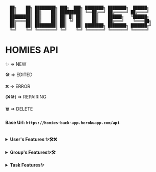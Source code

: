```text
  ██╗    ██╗ █████████╗ ███╗  ███╗ ████████╗ ████████╗  ██████╗
  ██║    ██║ ██║    ██║ █████████║ ╚══██╔══╝ ██╔═════╝ ██╔════╝
  █████████║ ██║    ██║ ██║ █║ ██║    ██║    ██████╗   ╚██████╗
  ██╔════██║ ██║    ██║ ██║ ╚╝ ██║    ██║    ██╔═══╝    ╚════██╗
  ██║    ██║ █████████║ ██║    ██║ ████████╗ ████████╗ ███████╔╝
  ╚═╝    ╚═╝ ╚════════╝ ╚═╝    ╚═╝ ╚═══════╝ ╚═══════╝ ╚══════╝
```

# HOMIES API

<p>✨ => NEW</p> 
<p>🛠️ => EDITED</p>
<p>❌ => ERROR</p>
<p>(❌🛠️) => REPAIRING </p>
<p>🗑️ => DELETE</p>

#### Base Url: `https://homies-back-app.herokuapp.com/api`

<br>
<!--
  ################################# USERS ###################################
-->
<details> 
<summary><strong>User's Features ✨🛠️❌</strong></summary>

<br>
<!--
  @@@@@@@@@@@@@@@@@@@@@@@@@@@@@ USERS/REGISTER @@@@@@@@@@@@@@@@@@@@@@@@@@@@@@
-->
<details>
<summary>Register</summary>

REST access:
```java
@PostMapping
```

EndPoint:
```
/register
```

Header:
```java
null
```

Body Requireds:
```json
{
  "login": "nickName",
  "password": "12345678",
  "email": "mymail@domain.com",
  "langKey": "es"
}
```

Body complete:
```json
{
  "login": "nickName",
  "password": "12345678",
  "email": "mymail@domain.com",
  "langKey": "es",
  "firstName": "myName",
  "lastName": "myLastName"
}
```

Return OK:
```java
HttpStatus.created() "201"
```

Email to return new user and activate url for this user:
```text
Dear user

Your Homies account has been created, please click on the URL below to activate it:

https://homies-1854.herokuapp.com//account/activate?key=N95gRmUHsiUSWVLahqqJ

Regards,
Homies Team.
```

Return Error:
```java
HttpStatus.Unauthorized() "401"
HttpStatus.Bad_Request() "405"
```

Info fields:

```text
login => username (Required, minLen = 4, maxLen = 50)
password => password (Required, minLen = 8, maxLen = 100)
email => email (Required, minLen = 8, maxLen = 100)
fistName => name of user (maxLen = 50)
lastName => last name of user (maxLen = 50)
langKey => laguagge of user (minLen = 2, maxLen = 10)
```
</details>
<!--
  @@@@@@@@@@@@@@@@@@@@@@@@@@@@@ USERS/LOGIN @@@@@@@@@@@@@@@@@@@@@@@@@@@@@@@@@
-->
<details>
<summary>Login</summary>

REST access:
```java
@PostMapping
```

EndPoint:
```
/authenticate
```

Header:
```java
null
```

Body Requireds:
```json
{
  "username": "nickName",
  "password": "12345678"
}
```

Return OK:
```java
HttpStatus.OK() "200"
```

```json
{
  "id_token": "eyJhbGciOiJIUzUxMiJ9.eyJzdWIiOiJlc3RoZXIxMyIsImF1dGgiOiJST0xFX1VTRVIiLCJleHAiOjE2NDg5NjY0NDN9.83t23mWPs0J2acZL88TxQCKd3uu-Tooi1T9_1-zCpE0FQ-mANWLVQBMovz1w5kotfvMFIO61zjHEA9rsaZFI6A",
  "id": 4
}
```

Return ERROR:
```java
HttpStatus.Unauthorized() "401"
HttpStatus.Bad_Request() "405"
```

Info fields:
```text
username => username (Required, minLen = 4, maxLen = 100) password => password
(Required, minLen = 8, maxLen = 100) id_token => token for user authenticate on
all request id => id of user
```
</details>
<!--
  @@@@@@@@@@@@@@@@@@@@@@@@@@@@@ USERS/CHANGE PASSWORD @@@@@@@@@@@@@@@@@@@@@@@@@@@@@@@@@
-->
<details>
<summary>Change Password</summary>

REST access:
```java
@PostMapping
```

EndPoint:
```
/account/change-password
```

Header:
```java
null
```

Body Requireds:
```json
{
  "currentPassword": "actualPass",
  "newPassword": "newPassword"
}
```

Return OK:
```java
HttpStatus.OK() "200"
```

Return Bad Request:
```java
HttpStatus.BadRequest() "400" "Incorrect password"
```

Info fields:
```text
currentPassword => currentPassword (Required, minLen = 8, maxLen = 50)
newPassword => newPassword (Required, minLen = 8, maxLen = 100)
```

Info EndPoint:
```text
This request requires authentication need Authentication: "Bearer " + token
```
</details>
<!--
  @@@@@@@@@@@@@@@@@@@@@@@@@@@@@ USERS/RESET PASSWORD @@@@@@@@@@@@@@@@@@@@@@@@@@@@@
-->
<details>
<summary>Reset password</summary>

REST access:
```java
@PostMapping
```

EndPoint:
```
/account/reset-password/init
```

Header:
```java
null
```

Body Requireds:
```JSON
{
    "email": "email@domain.com"
}
```

Return OK:
```java
HttpStatus.OK() "200"
```

```JSON
{
    "ACCEPTED"
}
```

Return Bad Request:
Return Error:
```java
HttpStatus.Bad_Request() "400"
```

```text
400 title: Password reset requested for non existing mail!
```

Info fields:
```html
text: Encapsulated in JSON format
```
</details>
<!--
  @@@@@@@@@@@@@@@@@@@@@@@@@@@@@ USERS/APLY RESET PASSWORD @@@@@@@@@@@@@@@@@@@@@@@@@@@@@@@@@
-->
<details>
<summary>Aply Reset password</summary>

REST access:
```java
@PostMapping
```

EndPoint:
```
/account/reset-password/finish
```

Header:
```java
null
```

Body Requireds:
```JSON
{
    "key": "Rkbx5WPUs5W1JaPY7BcA",
    "newPassword": "0987654321"
}
```

Return OK:
```java
HttpStatus.OK() "200"
```

Return Bad Request:
```java
HttpStatus.BadRequest() "400" "Incorrect password"
```

Info fields:
```text
key => key retrieved in the endPoint /account/reset-password/init newPassword =>
newPassword (Required, minLen = 8, maxLen = 100)
```
</details>
<!--
  @@@@@@@@@@@@@@@@@@@@@@@@@@@@@ USERS/VIEW USER DATA @@@@@@@@@@@@@@@@@@@@@@@@@@@@@@
-->
<details>
<summary>View userData 🛠️</summary>

NEW
```text
🛠️ *access only to backend administrator users
```

REST access:
```java
@GetMapping
```

EndPoint:
```
/user-data
```

Header:
```java
null
```

Body Requireds:
```
/user-data/1
```

Return OK:
```java
HttpStatus.OK() "200"
```

```JSON
{
    "id": 4,
    "photo": "iVBORw0KGgoAAAANSUhEUgAAAMA...",
    "photoContentType": "image/png",
    "phone": "999888777",
    "premium": false,
    "birthDate": null,
    "addDate": null,
    "user": {
        "id": 4,
        "login": "yorch7777",
        "firstName": "Agulló",
        "lastName": "Agulló",
        "email": "re227editado@hotmail.com",
        "activated": true,
        "langKey": "en",
        "imageUrl": null,
        "resetDate": "2022-04-05T05:50:48Z"
    },
    "adminGroups": [],
    "taskAsigneds": [],
    "productCreateds": [],
    "groups": [
        {
            "id": 1,
            "groupKey": "Tunisian payment",
            "groupName": "South",
            "groupRelationName": "explicit white",
            "addGroupDate": "2022-03-07",
            "userAdmin": {
                "id": 2,
                "photo": "iVBORw0KGgoAAAANSUhEUgAAAMAA...",
                "photoContentType": "image/png",
                "phone": "1-555-408-2298 x3208",
                "premium": false,
                "birthDate": "2022-01-21",
                "addDate": "2022-01-21"
            },
            "taskList": {
                "id": 1,
                "nameList": "New"
            },
            "spendingList": {
                "id": 1,
                "total": 34472.0,
                "nameSpendList": "background"
            },
            "shoppingList": {
                "id": 1,
                "total": 90762.0,
                "nameShopList": "Towels Designer Jord"
            },
            "settingsList": {
                "id": 1,
                "settingOne": true,
                "settingTwo": false,
                "settingThree": false,
                "settingFour": false,
                "settingFive": true,
                "settingSix": false,
                "settingSeven": true
            },
            "userData": [
                {
                    "id": 2,
                    "photo": "iVBORw0KGgoAAAANSUhEUgAAAMAAAADACAMA...",
                    "photoContentType": "image/png",
                    "phone": "999888777",
                    "premium": false,
                    "birthDate": null,
                    "addDate": null
                },
                {
                    "id": 5,
                    "photo": null,
                    "photoContentType": null,
                    "phone": null,
                    "premium": false,
                    "birthDate": null,
                    "addDate": "2022-04-05"
                }
            ]
        }
    ]
}
```

Return Bad Request:
```text
404 title: NOT_FOUND
```

Info fields:
```text
/user-data/1 => example for displaying user 1 from the /user-data endpoint
- Here you can see information about which user this information is linked to, and which groups it belongs to with their corresponding objects.
```
</details>
<!--
  @@@@@@@@@@@@@@@@@@@@@@@@@@@@@ USERS/DELETE USER @@@@@@@@@@@@@@@@@@@@@@@@@@@@@@@
-->
<details>
<summary>Delete User ✨🛠️</summary>

NEW:
```text
✨ It is now possible to delete a user account
```

REST access:
```java
@DeleteMapping
```

EndPoint:
```
/user-data/x
```

Header:
```java
null
```

Body Requireds:
```java
null
```

Return OK:
```java
HttpStatus.No Content() "204"
```

Return ERROR:
```java
HttpStatus.Unauthorized() "401"
HttpStatus.Bad_Request() "405"
```

Info fields:
```text
x => x is the id of the user to delete
```
</details>
<!--
  @@@@@@@@@@@@@@@@@@@@@@@@@@@@@ USERS/RE-SEND ACTIVATION EMAIL @@@@@@@@@@@@@@@@@@@@@@@@@@@@@@@@@
-->
<details>
<summary>Re-send activation email ❌</summary>

ERROR:
```text
❌ Only allows forwarding if you are logged in, so it does not work properly.
```

REST access:
```java
@PostMapping
```

EndPoint:
```
/account/reset-password/email
```

Header:
```java
null
```

Body Requireds:
```JSON
{
    "email": "email@domain.com"
}
```

Return OK:
```java
HttpStatus.ResetContent() "205"
```

Return Bad Request:
Return Error:
```java
HttpStatus.Bad_Request() "500"
```

```text
500 "detail": "No value present"
```

Info fields:
```text
text: Encapsulated in JSON format
```
</details>
<!--
  @@@@@@@@@@@@@@@@@@@@@@@@@@@@@ USERS/EDIT USER DATA @@@@@@@@@@@@@@@@@@@@@@@@@@@@@@@@@
-->
<details>
<summary>Edit user data✨</summary>

NEW:✨
```text
- ❗ When the user changes their email when editing their user, the user will be deactivated, so they will lose their login, and they will be sent the activation email again. 
  - ❗❗❗❗❗ This should be pointed out to the user so that they do not enter the wrong email address and lose their account.
```

REST access:
```java
@PostMapping
```

EndPoint:
```TEXT
/account/reset-password/user-data/x
```

Header:
```java
null
```

Body Requireds:
```JSON
{
    "login": "Yorch7",
    "firstName": "Jorge",
    "lastName": "Agulló",
    "email": "re227editado@hotmail.com",
    "langKey": "en",
    "phone": 999888777,
    "photo": "iVBORw0KGgoAAAANSUhEUgAAAMAA...",
    "photoContentType": "image/png",
    "birthDate": "1985-11-16T05:50:48Z"
}
```

Return OK:
```java
HttpStatus.Ok() "200"
```

```json
{
  "id": 4,
  "photo": null,
  "photoContentType": "image/png",
  "phone": "999888777",
  "premium": false,
  "birthDate": null,
  "addDate": null,
  "user": {
    "id": 4,
    "login": "yorch27",
    "firstName": "Jorge",
    "lastName": "Agulló",
    "email": "re22788editado@hotmail.com",
    "activated": true,
    "langKey": "en",
    "imageUrl": null,
    "resetDate": "2022-04-05T05:50:48Z"
  },
  "adminGroups": [],
  "taskAsigneds": [],
  "productCreateds": [],
  "groups": [
    {
      "id": 1,
      "groupKey": "Tunisian payment",
      "groupName": "South",
      "groupRelationName": "explicit white",
      "addGroupDate": "2022-03-07",
      "userAdmin": {
        "id": 2,
        "photo": "iVBORw0KGgoAAAANSUhEUgAAA...",
        "photoContentType": "image/png",
        "phone": "1-555-408-2298 x3208",
        "premium": false,
        "birthDate": "2022-01-21",
        "addDate": "2022-01-21"
      },
      "taskList": {
        "id": 1,
        "nameList": "New"
      },
      "spendingList": {
        "id": 1,
        "total": 34472.0,
        "nameSpendList": "background"
      },
      "shoppingList": {
        "id": 1,
        "total": 90762.0,
        "nameShopList": "Towels Designer Jord"
      },
      "settingsList": {
        "id": 1,
        "settingOne": true,
        "settingTwo": false,
        "settingThree": false,
        "settingFour": false,
        "settingFive": true,
        "settingSix": false,
        "settingSeven": true
      },
      "userData": [
        {
          "id": 2,
          "photo": "iVBORw0KGgoAAAANSUhEUgAAA...",
          "photoContentType": "image/png",
          "phone": "1-555-408-2298 x3208",
          "premium": false,
          "birthDate": "2022-01-21",
          "addDate": "2022-01-21"
        },
        {
          "id": 4,
          "photo": null,
          "photoContentType": "image/png",
          "phone": "999888777",
          "premium": false,
          "birthDate": null,
          "addDate": null
        }
      ]
    }
  ]
}
```

Return Bad Request:
Return Error:
```java
HttpStatus.Bad_Request() "500"
```

```text
500 "detail": "No value present"
```

Info fields:
```html
x => user's id login => user's name firstName => real user's name lastName =>
real user's lastName email => user's email langKey => user's language phone =>
user's phone photo => user's photo photoContentType => photo's format birthDate
=> user's birth day
```
</details>
</details>
<br>
<!--
  ############################### GROUPS ##############################
-->
<details>
<summary><strong>Group's Features✨🛠️</strong></summary>
<br>
<!--
  @@@@@@@@@@@@@@@@@@@@@@@@@@@@@ GROUPS/CREATE NEW GROUPS @@@@@@@@@@@@@@@@@@@@@@@@@@@@@@@@@
-->
<details>
<summary>Create new Group</summary>

REST access:
```java
@PostMapping
```

EndPoint:
```
/groups
```

Header:
```java
null
```

Body Requireds:
```json
{
  "user": 1,
  "groupName": "grupoPrueba1",
  "groupRelation": "esto es un grupo de prueba"
}
```

Return OK:
```java
HttpStatus.created() "201"
```

Body response:
```json
{
  "id": 1,
  "groupKey": "Tunisian payment",
  "groupName": "South",
  "groupRelationName": "explicit white",
  "addGroupDate": "2022-03-07",
  "userAdmin": null,
  "taskList": {
    "id": 1,
    "nameList": "New"
  },
  "spendingList": {
    "id": 1,
    "total": 34472.0,
    "nameSpendList": "background"
  },
  "shoppingList": {
    "id": 1,
    "total": 90762.0,
    "nameShopList": "Towels Designer Jord"
  },
  "settingsList": {
    "id": 1,
    "settingOne": true,
    "settingTwo": false,
    "settingThree": false,
    "settingFour": false,
    "settingFive": true,
    "settingSix": false,
    "settingSeven": true
  },
  "userData": [
    {
      "id": 2,
      "photo": "iVBORw0KGgoAAAANSUhEUgAAAMAAAADACAMAAABlApw1AAAC/VBMVEUAAA...",
      "photoContentType": "image/png",
      "phone": "1-555-408-2298 x3208",
      "premium": false,
      "birthDate": "2022-01-21",
      "addDate": "2022-01-21"
    }
  ]
}
```

Return Bad Request:
```java
HttpStatus.created() "400" //*por definir
```

Info fields:
```Text
Request:
user => userData.id (Require, Int) only need id of user login in app or web *For now only userData 1 can be used
groupName => name of group (Require, unique, lenMin = 3, lenMax = 50, text)
groupRelation => reason why the group exist (Require, unique, lenMin = 3, lenMax = 100, text)

Info Response:
id => id's group (Autoasigned)
groupKey => key/password group (Autoasigned)
groupName => name of group
groupRelation => reason why the group exist
userData => extension of "user" for save extra data of users
userAdmin => user who created the group
taskList => group's task list (Autoasigned)
```
</details>
<!--
  @@@@@@@@@@@@@@@@@@@@@@@@@@@@@ GROUPS/GET ALL GROUPS @@@@@@@@@@@@@@@@@@@@@@@@@@@@@@@@@
-->
<details>
<summary>Get all Groups 🛠️</summary>

NEW:
```text
Only allows queries to backend administrators.
```

REST access:
```java
@GetMapping
```

EndPoint:
```
/groups
```

Header:
```java
null
```

Body Requireds:
```java
null
```

Return OK:
```java
HttpStatus.ok() "200"
```

Body response:
```json
[
    {
        "id": 1,
        "groupKey": "Tunisian payment",
        "groupName": "South",
        "groupRelationName": "explicit white",
        "addGroupDate": "2022-03-07",
        "userAdmin": null,
        "taskList": {
            "id": 1,
            "nameList": "New"
        },
        "spendingList": {
            "id": 1,
            "total": 34472.0,
            "nameSpendList": "background"
        },
        "shoppingList": {
            "id": 1,
            "total": 90762.0,
            "nameShopList": "Towels Designer Jord"
        },
        "settingsList": {
            "id": 1,
            "settingOne": true,
            "settingTwo": false,
            "settingThree": false,
            "settingFour": false,
            "settingFive": true,
            "settingSix": false,
            "settingSeven": true
        },
        "userData": [
            {
                "id": 2,
                "photo": "iVBORw0KGgoAAAANSUhEUgAAAMAAAADACAMAAABlApw1AAAC/VBMVEUAAADLqqNLVm...",
                "photoContentType": "image/png",
                "phone": "1-555-408-2298 x3208",
                "premium": false,
                "birthDate": "2022-01-21",
                "addDate": "2022-01-21"
            }
        ]
    },
    {
        "id": 2,
        "groupKey": "info-mediaries matrix disintermediate",
        "groupName": "Savings Chair",
        "groupRelationName": "transmit",
        "addGroupDate": "2022-03-08",
        "userAdmin": null,
        "taskList": {
            "id": 2,
            "nameList": "analyzing"
        },
        "spendingList": {
            "id": 2,
            "total": 83853.0,
            "nameSpendList": "efficient XSS Soap"
        },
        "shoppingList": {
            "id": 2,
            "total": 53135.0,
            "nameShopList": "bypassing connect Mo"
        },
        "settingsList": {
            "id": 2,
            "settingOne": true,
            "settingTwo": false,
            "settingThree": false,
            "settingFour": true,
            "settingFive": true,
            "settingSix": true,
            "settingSeven": false
        },
        "userData": [
            {
                "id": 2,
                "photo": "iVBORw0KGgoAAAANSUhEUgAAAMAAAADACAMAAABlApw1AAAC/VBMVEUAAADLqqNLVmy...",
                "photoContentType": "image/png",
                "phone": "1-555-408-2298 x3208",
                "premium": false,
                "birthDate": "2022-01-21",
                "addDate": "2022-01-21"
            }
        ]
    },
    {
        "id": 3,
        "groupKey": "Tasty client-driven Robust",
        "groupName": "Boliviano high-level moratorium",
        "groupRelationName": "orchid Car",
        "addGroupDate": "2022-03-08",
        "userAdmin": null,
        "taskList": {
            "id": 3,
            "nameList": "Berkshire Developer"
        } ...
```

Return Bad Request:
```java
HttpStatus.created() "400" //*por definir
```

Info fields:
```text
Response:
id => id's group (Autoasigned)
groupKey => key/password group (Autoasigned)
groupName => name of group
groupRelation => reason why the group exist
userData => extension of "user" for save extra data of users
userAdmin => user who created the group
taskList => group's task list (Autoasigned)
```
</details>
<!--
  @@@@@@@@@@@@@@@@@@@@@@@@@@@@@ GROUPS/ADD USER TO THE GROUP @@@@@@@@@@@@@@@@@@@@@@@@@@@@@@@@@
-->
<details>
<summary>Add user to the group</summary>

❗ It can only be exercised by the owner of the group

REST access:
```java
@PostMapping
```

EndPoint:
```
/groups/add-user
```

Header:
```java
null
```

Body Requireds:
```json
{
  "idAdminGroup": "8",
  "login": "newUserName",
  "idGroup": "1"
}
```

Return OK:
```java
HttpStatus.Ok() "200"
```

```json
{
  "id": 1,
  "groupKey": "Tunisian payment",
  "groupName": "South",
  "groupRelationName": "explicit white",
  "addGroupDate": "2022-03-07",
  "userAdmin": {
    "id": 2,
    "photo": "iVBORw0KGgoAAAANSUhEUgAAAMAAAAD...",
    "photoContentType": "image/png",
    "phone": "1-555-408-2298 x3208",
    "premium": false,
    "birthDate": "2022-01-21",
    "addDate": "2022-01-21"
  },
  "taskList": {
    "id": 1,
    "nameList": "New"
  },
  "spendingList": {
    "id": 1,
    "total": 34472.0,
    "nameSpendList": "background"
  },
  "shoppingList": {
    "id": 1,
    "total": 90762.0,
    "nameShopList": "Towels Designer Jord"
  },
  "settingsList": {
    "id": 1,
    "settingOne": true,
    "settingTwo": false,
    "settingThree": false,
    "settingFour": false,
    "settingFive": true,
    "settingSix": false,
    "settingSeven": true
  },
  "userData": [
    {
      "id": 2,
      "photo": "iVBORw0KGgoAAAANSUhEUgAAAMAA...",
      "photoContentType": "image/png",
      "phone": "999888777",
      "premium": false,
      "birthDate": null,
      "addDate": null
    },
    {
      "id": 5,
      "photo": null,
      "photoContentType": null,
      "phone": null,
      "premium": false,
      "birthDate": null,
      "addDate": "2022-04-05"
    }
  ]
}
```

Return ERROR:
```java
HttpStatus.Unauthorized() "401"
HttpStatus.Bad_Request() "405"
```

Info fields:
```text
idAdminGroup => userAdmin's id, owner of group login => userName of new user to
be added (it is possible to change it to use the id, ¿yes?) idGroup => group's
id
```
</details>
<!--
  @@@@@@@@@@@@@@@@@@@@@@@@@@@@@ GROUPS/DELETE USER OF GROUP @@@@@@@@@@@@@@@@@@@@@@@@@@@@@@@@@
-->
<details>
<summary>Delete user of group ✨ (Allows the administrator to exit from himself/herself)</summary>

- ❗ It can only be exercised by the owner of the group.
- ❗ Remove the user from the group, and allow the administrator to leave the group by passing ownership to another user in teh group, if any.
- ❗ It can be used to make a user leave the group, just send the request without an administrator user.

REST access:
```java
@PostMapping
```

EndPoint:
```
/groups/delete-user
```

Header:
```java
null
```

Body Requireds:
```json
{
  "idAdminGroup": "8",
  "login": "newUserName",
  "idGroup": "1"
}
```

❗❗❗❗❗❗ Body Requireds: (only for a user to leave the group)✨
```json
{
  "login": "newUserName",
  "idGroup": "1"
}
```

Return OK:
```java
HttpStatus.No Content() "204"
```

```json
{
  "id": 1,
  "groupKey": "Tunisian payment",
  "groupName": "South",
  "groupRelationName": "explicit white",
  "addGroupDate": "2022-03-07",
  "userAdmin": {
    "id": 2,
    "photo": "iVBORw0KGgoAAAANSUhEUgAAAMAAAAD...",
    "photoContentType": "image/png",
    "phone": "1-555-408-2298 x3208",
    "premium": false,
    "birthDate": "2022-01-21",
    "addDate": "2022-01-21"
  },
  "taskList": {
    "id": 1,
    "nameList": "New"
  },
  "spendingList": {
    "id": 1,
    "total": 34472.0,
    "nameSpendList": "background"
  },
  "shoppingList": {
    "id": 1,
    "total": 90762.0,
    "nameShopList": "Towels Designer Jord"
  },
  "settingsList": {
    "id": 1,
    "settingOne": true,
    "settingTwo": false,
    "settingThree": false,
    "settingFour": false,
    "settingFive": true,
    "settingSix": false,
    "settingSeven": true
  },
  "userData": [
    {
      "id": 2,
      "photo": "iVBORw0KGgoAAAANSUhEUgAAAMAA...",
      "photoContentType": "image/png",
      "phone": "999888777",
      "premium": false,
      "birthDate": null,
      "addDate": null
    },
    {
      "id": 5,
      "photo": null,
      "photoContentType": null,
      "phone": null,
      "premium": false,
      "birthDate": null,
      "addDate": "2022-04-05"
    }
  ]
}
```

Return ERROR:
```java
HttpStatus.Unauthorized() "401"
HttpStatus.Bad_Request() "405"
```

Info fields:
```text
idAdminGroup => userAdmin's id, owner of group login => userName of new user to
be added (it is possible to change it to use the id, ¿yes?) idGroup => group's
id
```
</details>
<!--
  @@@@@@@@@@@@@@@@@@@@@@@@@@@@@ GROUPS/CHANGE GROUP ADMIN @@@@@@@@@@@@@@@@@@@@@@@@@@@@@@@@@
-->
<details>
<summary>Change group administrator</summary>

❗ It can only be exercised by the owner of the group

REST access:
```java
@PostMapping
```

EndPoint:
```
/groups/change-admin
```

Header:
```java
null
```

Body Requireds:
```json
{
  "idAdminGroup": "8",
  "login": "newUserName",
  "idGroup": "1"
}
```

Return OK:
```java
HttpStatus.Ok() "200"
```

```json
{
  "id": 1,
  "groupKey": "Tunisian payment",
  "groupName": "South",
  "groupRelationName": "explicit white",
  "addGroupDate": "2022-03-07",
  "userAdmin": {
    "id": 2,
    "photo": "iVBORw0KGgoAAAANSUhEUgAAAMAAAAD...",
    "photoContentType": "image/png",
    "phone": "1-555-408-2298 x3208",
    "premium": false,
    "birthDate": "2022-01-21",
    "addDate": "2022-01-21"
  },
  "taskList": {
    "id": 1,
    "nameList": "New"
  },
  "spendingList": {
    "id": 1,
    "total": 34472.0,
    "nameSpendList": "background"
  },
  "shoppingList": {
    "id": 1,
    "total": 90762.0,
    "nameShopList": "Towels Designer Jord"
  },
  "settingsList": {
    "id": 1,
    "settingOne": true,
    "settingTwo": false,
    "settingThree": false,
    "settingFour": false,
    "settingFive": true,
    "settingSix": false,
    "settingSeven": true
  },
  "userData": [
    {
      "id": 2,
      "photo": "iVBORw0KGgoAAAANSUhEUgAAAMAA...",
      "photoContentType": "image/png",
      "phone": "999888777",
      "premium": false,
      "birthDate": null,
      "addDate": null
    },
    {
      "id": 5,
      "photo": null,
      "photoContentType": null,
      "phone": null,
      "premium": false,
      "birthDate": null,
      "addDate": "2022-04-05"
    }
  ]
}
```

Return ERROR:
```java
HttpStatus.Unauthorized() "401"
HttpStatus.Bad_Request() "405"
```

Info fields:
```text
idAdminGroup => userAdmin's id, owner of group login => administrator's userName
of new group (it is possible to change it to use the id, ¿yes?) idGroup =>
group's id
```
</details>
<!--
  @@@@@@@@@@@@@@@@@@@@@@@@@@@@@ GROUPS/DELETE GROUP @@@@@@@@@@@@@@@@@@@@@@@@@@@@@@@@@
-->
<details>
<summary>Delete group ✨</summary>

❗ It can only be exercised by the owner of the group

REST access:
```java
@DeleteMapping
```

EndPoint:
```
/groups
```

Header:
```java
null
```

Body Requireds:
```json
{
  "idAdminGroup": "8",
  "login": "newUserName",
  "idGroup": "1"
}
```

Return OK:
```java
HttpStatus.NoContent() "204"
```

Return ERROR:
```java
HttpStatus.Unauthorized() "401"
HttpStatus.Bad_Request() "405"
```

Info fields:
```text
idAdminGroup => userAdmin's id, owner of group 
login => administrator's userName of new group (it is possible to change it to use the id, ¿yes?) 
idGroup => group's id
```
</details>
<!--
  @@@@@@@@@@@@@@@@@@@@@@@@@@@@@ GROUPS/EDITE GROUP @@@@@@@@@@@@@@@@@@@@@@@@@@@@@@@@@
-->
<details>
<summary>Edit group ✨</summary>

❗ It can only be exercised by the owner of the group

REST access:
```java
@PutMapping
```

EndPoint:
```
/groups/x
```

Header:
```java
null
```

Body Requireds:
```json
{
  "groupName": "newNameGroup",
  "groupRelation": "newDescriptionGroup"
}
```

Return OK:
```java
HttpStatus.Ok() "200"
```

Body Response:
```json
{
    "id": 45,
    "groupKey": "IoLBKbR7sI2YTimCsbQq",
    "groupName": "nombre editado2",
    "groupRelationName": "editando la descripción del grupo 2",
    "addGroupDate": "2022-04-24",
    "userAdmin": {
        "id": 8,
        "photo": "iVBORw0KGgoAAAANSUhEUgAAAMAAAADACAMAAABlA...",
        "photoContentType": "image/png",
        "phone": "999888777",
        "premium": false,
        "birthDate": null,
        "addDate": "2022-04-21",
        "user": {
            "id": 8,
            "login": "yorch",
            "firstName": "Jorge",
            "lastName": "Agulló",
            "email": "agullojorge2@hotmail.com",
            "activated": true,
            "langKey": "en",
            "imageUrl": null,
            "resetDate": null
        }
    },
    "taskList": {
        "id": 45,
        "nameList": "TKLhomies1"
    },
    "spendingList": {
        "id": 45,
        "total": 0.0,
        "nameSpendList": "SPL_homies1"
    },
    "shoppingList": {
        "id": 45,
        "total": 0.0,
        "nameShopList": "SHLhomies1"
    },
    "settingsList": {
        "id": 45,
        "settingOne": false,
        "settingTwo": false,
        "settingThree": false,
        "settingFour": false,
        "settingFive": false,
        "settingSix": false,
        "settingSeven": false
    },
    "userData": [
        {
            "id": 2,
            "photo": "iVBORw0KGgoAAAANSUhEUgAAAMAAAADACAMAAABlApw1...",
            "photoContentType": "image/png",
            "phone": "999888777",
            "premium": false,
            "birthDate": null,
            "addDate": "2022-04-21",
            "user": {
                "id": 2,
                "login": "user",
                "firstName": "User",
                "lastName": "User",
                "email": "agullojorge@gmail.com",
                "activated": true,
                "langKey": "en",
                "imageUrl": "",
                "resetDate": null
            }
        }
    ]
}
```

Return ERROR:
```java
HttpStatus.Unauthorized() "401"
HttpStatus.Bad_Request() "405"
```

Info fields:
```text
groupName => The new name of the group (NonRequire, minLen = 3, maxLen = 50)
groupRelation => The new description of the group (NonRequire, minLen = 3, maxLen = 100)
```
</details>
</details>
<br>
<!--
  ################################ TASK ################################
-->
<details>
<summary><strong>Task Features✨</strong></summary>
<br>
<!--
  @@@@@@@@@@@@@@@@@@@@@@@@@@@@@ TASK/CREATE NEW TASK @@@@@@@@@@@@@@@@@@@@@@@@@@@@@@@@@
-->
<details>
<summary>Create new Task ✨</summary>

REST access:
```java
@PostMapping
```

EndPoint:
```
/tasks
```

Header:
```java
null
```

Body Requireds:
```json
{
  "user": 1,
  "idGroup": "1",
  "taskName": "Segunda prueba, venga que no queda nada",
  "description": "Esto es una mierda de prueba solo para ver que todo funciona"
}
```

Return OK:
```java
HttpStatus.created() "201"
```

Body response:
```json
{
  "id": 3,
  "taskName": "Segunda prueba, venga que no queda nadaa",
  "dataCreate": "2022-04-20",
  "dataEnd": null,
  "description": "Esto es una mierda de prueba solo para ver que todo funciona",
  "cancel": null,
  "photo": null,
  "photoContentType": null,
  "puntuacion": null,
  "taskList": {
    "id": 1,
    "nameList": "TKLMyHome"
  },
  "userData": {
    "id": 1,
    "photo": "/9j/4AAQSkZJRgABAQEASABIAAD/....",
    "photoContentType": "image/jpeg",
    "phone": "999999999",
    "premium": true,
    "birthDate": "2022-03-01",
    "addDate": "2022-04-30"
  },
  "userCreator": null,
  "userAssigneds": []
}
```

Return Bad Request:
```java
HttpStatus.created() "400" //*por definir
```

Info fields:
```Text
Request:
user => userData.id (Require, Int) only need id of user login in app or web
idGroup => It is generated only when the group is created
taskName => (name = "task_name", length = 50, nullable = false)
description => (name = "description", length = 100, nullable = false)

Response:
id => id's group (Autoasigned)
groupKey => key/password group (Autoasigned)
groupName => name of group
groupRelation => reason why the group exist
userData => extension of "user" for save extra data of users
userAdmin => user who created the group
taskList => group's task list (Autoasigned)
```
</details>
<!--
  @@@@@@@@@@@@@@@@@@@@@@@@@@@@@ TASK/ADD USET TO TASK @@@@@@@@@@@@@@@@@@@@@@@@@@@@@@@@@
-->
<details>
<summary>Add User Task ✨</summary>

REST access:
```java
@PostMapping
```

EndPoint:
```
/tasks/add-user
```

Header:
```java
null
```

Body Requireds:
```Json
{
    "idTask": "2",
    "login": "user",
    "idList": "1"
}
```

Return OK:
```java
HttpStatus.ok() "200"
```

Body response:
```json
[
   {
    "id": 2,
    "taskName": "Segunda prueba, venga que no queda nada",
    "dataCreate": "2022-04-18",
    "dataEnd": null,
    "description": "Esto es una mierda de prueba solo para ver que todo funciona",
    "cancel": null,
    "photo": null,
    "photoContentType": null,
    "puntuacion": null,
    "taskList": {
        "id": 1,
        "nameList": "TKLMyHome"
    },
    "userData": {
        "id": 1,
        "photo": "/9j/4AAQSkZJRgABAQEASABIAAD/...",
        "photoContentType": "image/jpeg",
        "phone": "999999999",
        "premium": true,
        "birthDate": "2022-03-01",
        "addDate": "2022-04-30"
    },
    "userCreator": null,
    "userAssigneds": [
        {
            "id": 2,
            "photo": "iVBORw0KGgoAAAANSUhEUgAAAEo....",
            "photoContentType": "image/png",
            "phone": "666666666",
            "premium": true,
            "birthDate": "2022-04-01",
            "addDate": "2022-04-08"
        }
    ]
} ...
```

Return Bad Request:
```java
HttpStatus.created() "400" //*por definir
```

Info fields:
```text
Response:
idTask => id task
login => name user
idList => id list
```
</details>
<!--
  @@@@@@@@@@@@@@@@@@@@@@@@@@@@@ TASK/DELETE USER TASK @@@@@@@@@@@@@@@@@@@@@@@@@@@@@@@@@
-->
<details>
<summary>Delete user task ✨</summary>

REST access:
```java
@PostMapping
```

EndPoint:
```
/task/delete-user
```

Header:
```java
null
```

Body Requireds:
```Json
{
    "idTask": "2",
    "login": "admin",
    "idList": "1"
}
```

Return OK:
```java
HttpStatus.ok() "200"
```

Body response:
```json
[
  {
    "id": 2,
    "taskName": "Segunda prueba, venga que no queda nada",
    "dataCreate": "2022-04-18",
    "dataEnd": null,
    "description": "Esto es una mierda de prueba solo para ver que todo funciona",
    "cancel": null,
    "photo": null,
    "photoContentType": null,
    "puntuacion": null,
    "taskList": {
        "id": 1,
        "nameList": "TKLMyHome"
    },
    "userData": {
        "id": 1,
        "photo": "/9j/4A...",
        "photoContentType": "image/jpeg",
        "phone": "999999999",
        "premium": true,
        "birthDate": "2022-03-01",
        "addDate": "2022-04-30"
    },
    "userCreator": null,
    "userAssigneds": [
        {
            "id": 2,
            "photo": "iVBORw0KGgoA....",
            "photoContentType": "image/png",
            "phone": "666666666",
            "premium": true,
            "birthDate": "2022-04-01",
            "addDate": "2022-04-08"
        }
    ]
} ...
```

Return Bad Request:
```java
HttpStatus.created() "400" //*por definir
```

Info fields:
```text
Response:
idTask => id task
login => name user
idList => id list
```
</details>
<!--
  @@@@@@@@@@@@@@@@@@@@@@@@@@@@@ TASK/DELETE TASK @@@@@@@@@@@@@@@@@@@@@@@@@@@@@@@@@
-->
<details>
<summary>Detelete task✨</summary>

REST access:
```java
@PostMapping
```

EndPoint:
```
/task/delete-task/{id}
```

Header:
```java
null
```

Body Requireds:
```Java

```

Return OK:
```java
HttpStatus.ok() "204"
```

Body response:
Return Bad Request:

```java
HttpStatus.created() "400" //*por definir
```
</details>
